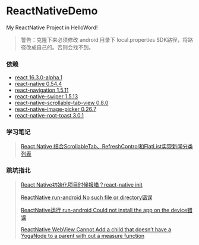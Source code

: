 # ReactNativeDemo
My ReactNative Project in HelloWord!

> 警告：克隆下来必须修改 android 目录下 local.properties SDK路径，将路径改成自己的。否则会找不到。

### 依赖

* [react 16.3.0-alpha.1](https://github.com/facebook/react)
* [react-native 0.54.4](https://github.com/facebook/react-native)
* [react-navigation 1.5.11](https://github.com/react-navigation/react-navigation)
* [react-native-swiper 1.5.13](https://github.com/leecade/react-native-swiper)
* [react-native-scrollable-tab-view 0.8.0](https://github.com/skv-headless/react-native-scrollable-tab-view)
* [react-native-image-picker 0.26.7](https://github.com/react-community/react-native-image-picker)
* [react-native-root-toast 3.0.1](https://github.com/magicismight/react-native-root-toast)


### 学习笔记

> [React Native 结合ScrollableTab、RefreshControl和FlatList实现新闻分类列表](https://www.jianshu.com/p/7087ab7d26d4)

### 跳坑指北

> [React Native初始化项目时候报错？react-native init](https://www.jianshu.com/p/c60bdd6f07be)
>
> [ReactNative run-android No such file or directory错误](https://blog.csdn.net/wapchief/article/details/79803153)
>
> [ReactNative运行 run-android Could not install the app on the device错误](https://blog.csdn.net/wapchief/article/details/79792704)
>
> [ReactNative WebView Cannot Add a child that doesn’t have a YogaNode to a parent with out a measure function](https://blog.csdn.net/wapchief/article/details/79917190)
